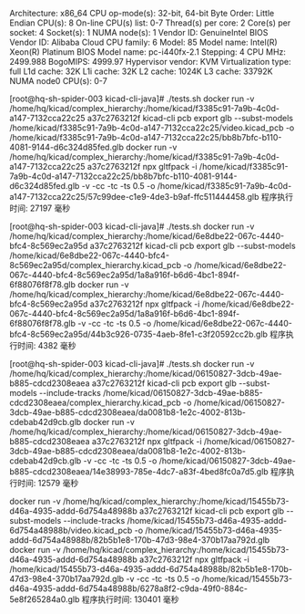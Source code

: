 Architecture: x86_64
CPU op-mode(s): 32-bit, 64-bit
Byte Order: Little Endian
CPU(s): 8
On-line CPU(s) list: 0-7
Thread(s) per core: 2
Core(s) per socket: 4
Socket(s): 1
NUMA node(s): 1
Vendor ID: GenuineIntel
BIOS Vendor ID: Alibaba Cloud
CPU family: 6
Model: 85
Model name: Intel(R) Xeon(R) Platinum
BIOS Model name: pc-i440fx-2.1
Stepping: 4
CPU MHz: 2499.988
BogoMIPS: 4999.97
Hypervisor vendor: KVM
Virtualization type: full
L1d cache: 32K
L1i cache: 32K
L2 cache: 1024K
L3 cache: 33792K
NUMA node0 CPU(s): 0-7

[root@hq-sh-spider-003 kicad-cli-java]# ./tests.sh
docker run -v /home/hq/kicad/complex_hierarchy:/home/kicad/f3385c91-7a9b-4c0d-a147-7132cca22c25 a37c2763212f kicad-cli pcb export glb --subst-models /home/kicad/f3385c91-7a9b-4c0d-a147-7132cca22c25/video.kicad_pcb -o /home/kicad/f3385c91-7a9b-4c0d-a147-7132cca22c25/bb8b7bfc-b110-4081-9144-d6c324d85fed.glb
docker run -v /home/hq/kicad/complex_hierarchy:/home/kicad/f3385c91-7a9b-4c0d-a147-7132cca22c25 a37c2763212f npx gltfpack -i /home/kicad/f3385c91-7a9b-4c0d-a147-7132cca22c25/bb8b7bfc-b110-4081-9144-d6c324d85fed.glb -v -cc -tc -ts 0.5 -o /home/kicad/f3385c91-7a9b-4c0d-a147-7132cca22c25/57c99dee-c1e9-4de3-b9af-ffc511444458.glb
程序执行时间: 27197 毫秒

[root@hq-sh-spider-003 kicad-cli-java]# ./tests.sh
docker run -v /home/hq/kicad/complex_hierarchy:/home/kicad/6e8dbe22-067c-4440-bfc4-8c569ec2a95d a37c2763212f kicad-cli pcb export glb --subst-models /home/kicad/6e8dbe22-067c-4440-bfc4-8c569ec2a95d/complex_hierarchy.kicad_pcb -o /home/kicad/6e8dbe22-067c-4440-bfc4-8c569ec2a95d/1a8a916f-b6d6-4bc1-894f-6f88076f8f78.glb
docker run -v /home/hq/kicad/complex_hierarchy:/home/kicad/6e8dbe22-067c-4440-bfc4-8c569ec2a95d a37c2763212f npx gltfpack -i /home/kicad/6e8dbe22-067c-4440-bfc4-8c569ec2a95d/1a8a916f-b6d6-4bc1-894f-6f88076f8f78.glb -v -cc -tc -ts 0.5 -o /home/kicad/6e8dbe22-067c-4440-bfc4-8c569ec2a95d/44b3c926-0735-4aeb-8fe1-c3f20592cc2b.glb
程序执行时间: 4382 毫秒

[root@hq-sh-spider-003 kicad-cli-java]# ./tests.sh
docker run -v /home/hq/kicad/complex_hierarchy:/home/kicad/06150827-3dcb-49ae-b885-cdcd2308eaea a37c2763212f kicad-cli pcb export glb --subst-models --include-tracks /home/kicad/06150827-3dcb-49ae-b885-cdcd2308eaea/complex_hierarchy.kicad_pcb -o /home/kicad/06150827-3dcb-49ae-b885-cdcd2308eaea/da0081b8-1e2c-4002-813b-cdebab42d9cb.glb
docker run -v /home/hq/kicad/complex_hierarchy:/home/kicad/06150827-3dcb-49ae-b885-cdcd2308eaea a37c2763212f npx gltfpack -i /home/kicad/06150827-3dcb-49ae-b885-cdcd2308eaea/da0081b8-1e2c-4002-813b-cdebab42d9cb.glb -v -cc -tc -ts 0.5 -o /home/kicad/06150827-3dcb-49ae-b885-cdcd2308eaea/14e38993-785e-4dc7-a83f-4bed8fc0a7d5.glb
程序执行时间: 12579 毫秒

docker run -v /home/hq/kicad/complex_hierarchy:/home/kicad/15455b73-d46a-4935-addd-6d754a48988b a37c2763212f kicad-cli pcb export glb --subst-models --include-tracks /home/kicad/15455b73-d46a-4935-addd-6d754a48988b/video.kicad_pcb -o /home/kicad/15455b73-d46a-4935-addd-6d754a48988b/82b5b1e8-170b-47d3-98e4-370b17aa792d.glb
docker run -v /home/hq/kicad/complex_hierarchy:/home/kicad/15455b73-d46a-4935-addd-6d754a48988b a37c2763212f npx gltfpack -i /home/kicad/15455b73-d46a-4935-addd-6d754a48988b/82b5b1e8-170b-47d3-98e4-370b17aa792d.glb -v -cc -tc -ts 0.5 -o /home/kicad/15455b73-d46a-4935-addd-6d754a48988b/6278a8f2-c9da-49f0-884c-5e8f265284a0.glb
程序执行时间: 130401 毫秒

